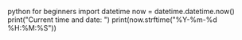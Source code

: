python for beginners
import datetime
now = datetime.datetime.now()
print("Current time and date: ")
print(now.strftime("%Y-%m-%d %H:%M:%S"))
